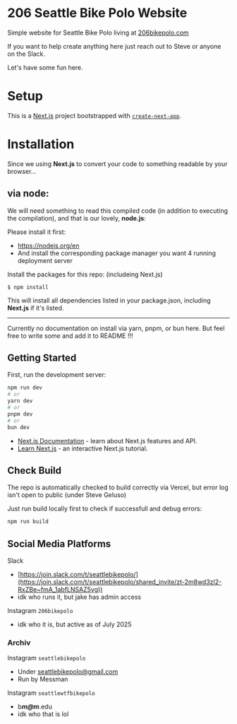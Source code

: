 # 206 Seattle Bike Polo Website

Simple website for Seattle Bike Polo living at [206bikepolo.com](http://206bikepolo.com)

If you want to help create anything here just reach out to Steve or anyone on the Slack.

Let's have some fun here.

# Setup

This is a [Next.js](https://nextjs.org/) project bootstrapped with [`create-next-app`](https://github.com/vercel/next.js/tree/canary/packages/create-next-app).

# Installation

Since we using **Next.js** to convert your code to something readable by your browser...

## via node:
We will need something to read this compiled code (in addition to executing the compilation), and that is our lovely, **node.js**:

Please install it first: 
- https://nodejs.org/en
- And install the corresponding package manager you want 4 running deployment server

Install the packages for this repo: (includeing Next.js)
```
$ npm install
```
This will install all dependencies listed in your package.json, including **Next.js** if it's listed.

--- 

Currently no documentation on install via yarn, pnpm, or bun here. But feel free to write some and add it to README !!!

## Getting Started

First, run the development server:

```bash
npm run dev
# or
yarn dev
# or
pnpm dev
# or
bun dev
```

- [Next.js Documentation](https://nextjs.org/docs) - learn about Next.js features and API.
- [Learn Next.js](https://nextjs.org/learn) - an interactive Next.js tutorial.

## Check Build

The repo is automatically checked to build correctly via Vercel, but error log isn't open to public (under Steve Geluso)

Just run build locally first to check if successfull and debug errors:

```bash
npm run build
```

## Social Media Platforms

Slack

- [https://join.slack.com/t/seattlebikepolo/](https://join.slack.com/t/seattlebikepolo/shared_invite/zt-2m8wd3zl2-RxZBe~fmA_1abfLNSAZ5yg))
- idk who runs it, but jake has admin access

Instagram `206bikepolo`

- idk who it is, but active as of July 2025

### Archiv

Instagram `seattlebikepolo`

- Under seattlebikepolo@gmail.com 
- Run by Messman

Instagram `seattlewtfbikepolo`

- b*****m@m*****.edu
- idk who that is lol

